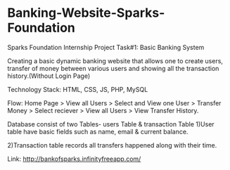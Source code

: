 # Banking-Website-Sparks-Foundation

Sparks Foundation Internship Project
Task#1: Basic Banking System

Creating a basic dynamic banking website that allows one to create users, transfer of money between various users and showing all the transaction history.(Without Login Page)

Technology Stack: HTML, CSS, JS, PHP, MySQL

Flow: Home Page > View all Users > Select and View one User > Transfer Money > Select reciever > View all Users > View Transfer History.

Database consist of two Tables- users Table & transaction Table
1)User table have basic fields such as name, email & current balance.

2)Transaction table records all transfers happened along with their time.

Link: http://bankofsparks.infinityfreeapp.com/
